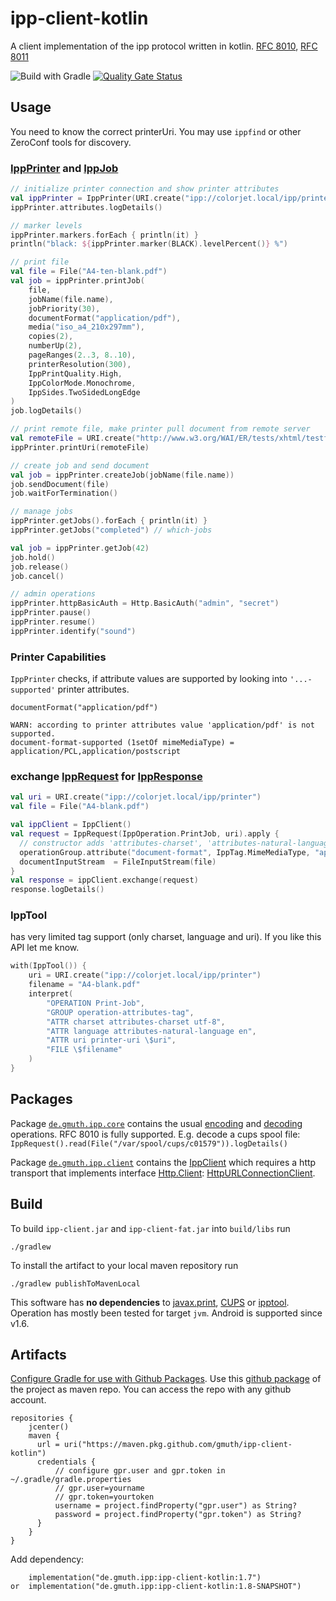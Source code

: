 # ipp-client-kotlin

A client implementation of the ipp protocol written in kotlin.
[RFC 8010](https://tools.ietf.org/html/rfc8010),
[RFC 8011](https://tools.ietf.org/html/rfc8011)

![Build with Gradle](https://github.com/gmuth/ipp-client-kotlin/workflows/Build/badge.svg)
[![Quality Gate Status](https://sonarcloud.io/api/project_badges/measure?project=gmuth_ipp-client-kotlin&metric=alert_status)](https://sonarcloud.io/dashboard?id=gmuth_ipp-client-kotlin)
## Usage

You need to know the correct printerUri. You may use ```ippfind``` or other ZeroConf tools for discovery.
### [IppPrinter](https://github.com/gmuth/ipp-client-kotlin/blob/master/src/main/kotlin/de/gmuth/ipp/client/IppPrinter.kt) and [IppJob](https://github.com/gmuth/ipp-client-kotlin/blob/master/src/main/kotlin/de/gmuth/ipp/client/IppJob.kt)
```kotlin
// initialize printer connection and show printer attributes
val ippPrinter = IppPrinter(URI.create("ipp://colorjet.local/ipp/printer"))
ippPrinter.attributes.logDetails()

// marker levels
ippPrinter.markers.forEach { println(it) }
println("black: ${ippPrinter.marker(BLACK).levelPercent()} %")

// print file
val file = File("A4-ten-blank.pdf")
val job = ippPrinter.printJob(
    file,
    jobName(file.name),
    jobPriority(30),
    documentFormat("application/pdf"),
    media("iso_a4_210x297mm"),
    copies(2),
    numberUp(2),
    pageRanges(2..3, 8..10),
    printerResolution(300),
    IppPrintQuality.High,
    IppColorMode.Monochrome,
    IppSides.TwoSidedLongEdge
)
job.logDetails()

// print remote file, make printer pull document from remote server
val remoteFile = URI.create("http://www.w3.org/WAI/ER/tests/xhtml/testfiles/resources/pdf/dummy.pdf")
ippPrinter.printUri(remoteFile)

// create job and send document
val job = ippPrinter.createJob(jobName(file.name))
job.sendDocument(file)
job.waitForTermination()

// manage jobs
ippPrinter.getJobs().forEach { println(it) }
ippPrinter.getJobs("completed") // which-jobs

val job = ippPrinter.getJob(42)
job.hold()
job.release()
job.cancel()

// admin operations
ippPrinter.httpBasicAuth = Http.BasicAuth("admin", "secret")
ippPrinter.pause()
ippPrinter.resume()
ippPrinter.identify("sound")
```
### Printer Capabilities

`IppPrinter` checks, if attribute values are supported by looking into `'...-supported'` printer attributes.
```
documentFormat("application/pdf")

WARN: according to printer attributes value 'application/pdf' is not supported.
document-format-supported (1setOf mimeMediaType) = application/PCL,application/postscript
```

### exchange [IppRequest](https://github.com/gmuth/ipp-client-kotlin/blob/master/src/main/kotlin/de/gmuth/ipp/core/IppRequest.kt) for [IppResponse](https://github.com/gmuth/ipp-client-kotlin/blob/master/src/main/kotlin/de/gmuth/ipp/core/IppResponse.kt)

```kotlin
val uri = URI.create("ipp://colorjet.local/ipp/printer")
val file = File("A4-blank.pdf")

val ippClient = IppClient()
val request = IppRequest(IppOperation.PrintJob, uri).apply {
  // constructor adds 'attributes-charset', 'attributes-natural-language' and 'printer-uri'
  operationGroup.attribute("document-format", IppTag.MimeMediaType, "application/pdf")
  documentInputStream  = FileInputStream(file)
}
val response = ippClient.exchange(request)
response.logDetails()
```    
### IppTool

has very limited tag support (only charset, language and uri). If you like this API let me know.
```kotlin
with(IppTool()) {
    uri = URI.create("ipp://colorjet.local/ipp/printer")
    filename = "A4-blank.pdf"
    interpret(
        "OPERATION Print-Job",
        "GROUP operation-attributes-tag",
        "ATTR charset attributes-charset utf-8",
        "ATTR language attributes-natural-language en",
        "ATTR uri printer-uri \$uri",
        "FILE \$filename"
    )
}
```
## Packages

Package
[`de.gmuth.ipp.core`](https://github.com/gmuth/ipp-client-kotlin/tree/master/src/main/kotlin/de/gmuth/ipp/core)
contains the usual
[encoding](https://github.com/gmuth/ipp-client-kotlin/blob/master/src/main/kotlin/de/gmuth/ipp/core/IppOutputStream.kt)
and
[decoding](https://github.com/gmuth/ipp-client-kotlin/blob/master/src/main/kotlin/de/gmuth/ipp/core/IppInputStream.kt)
operations. RFC 8010 is fully supported.
E.g. decode a cups spool file: 
`IppRequest().read(File("/var/spool/cups/c01579")).logDetails()`

Package
[`de.gmuth.ipp.client`](https://github.com/gmuth/ipp-client-kotlin/tree/master/src/main/kotlin/de/gmuth/ipp/client)
contains the
[IppClient](https://github.com/gmuth/ipp-client-kotlin/blob/master/src/main/kotlin/de/gmuth/ipp/client/IppClient.kt)
which requires a http transport that implements interface
[Http.Client](https://github.com/gmuth/ipp-client-kotlin/blob/master/src/main/kotlin/de/gmuth/http/Http.kt):
[HttpURLConnectionClient](https://github.com/gmuth/ipp-client-kotlin/blob/master/src/main/kotlin/de/gmuth/http/HttpURLConnectionClient.kt).

## Build

To build `ipp-client.jar` and `ipp-client-fat.jar` into `build/libs` run

    ./gradlew

To install the artifact to your local maven repository run

    ./gradlew publishToMavenLocal

This software has **no dependencies** to
[javax.print](https://docs.oracle.com/javase/7/docs/technotes/guides/jps/),
[CUPS](https://www.cups.org) or
[ipptool](https://www.cups.org/doc/man-ipptool.html).
Operation has mostly been tested for target `jvm`. Android is supported since v1.6.

## Artifacts

[Configure Gradle for use with Github Packages](https://docs.github.com/en/packages/using-github-packages-with-your-projects-ecosystem/configuring-gradle-for-use-with-github-packages).
Use this [github package](https://github.com/gmuth/ipp-client-kotlin/packages/214725/versions) of the project as maven repo.
You can access the repo with any github account.

```
repositories {
    jcenter()
    maven {
      url = uri("https://maven.pkg.github.com/gmuth/ipp-client-kotlin")
      credentials {
          // configure gpr.user and gpr.token in ~/.gradle/gradle.properties
          // gpr.user=yourname
          // gpr.token=yourtoken
          username = project.findProperty("gpr.user") as String?
          password = project.findProperty("gpr.token") as String?
      }
    }
}
```

Add dependency:

```
    implementation("de.gmuth.ipp:ipp-client-kotlin:1.7")
or  implementation("de.gmuth.ipp:ipp-client-kotlin:1.8-SNAPSHOT")
```

